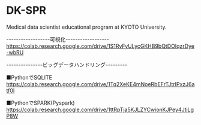 # DK-SPR
Medical data scientist educational program at KYOTO University.<br>


------------------可視化------------------<br>
https://colab.research.google.com/drive/1S1RvFyULycGKHB9bQtDOIqzrDye-wbRU

---------------ビッグデータハンドリング---------<br>

■PythonでSQLITE<br>
https://colab.research.google.com/drive/1Tq2XeKE4mNoeRbEFrTJtrIPxzJ6atf0I


■PythonでSPARK(Pyspark)<br>
https://colab.research.google.com/drive/1ttRpTja5KJLZYCwionKJPey4JtiLgP8W
